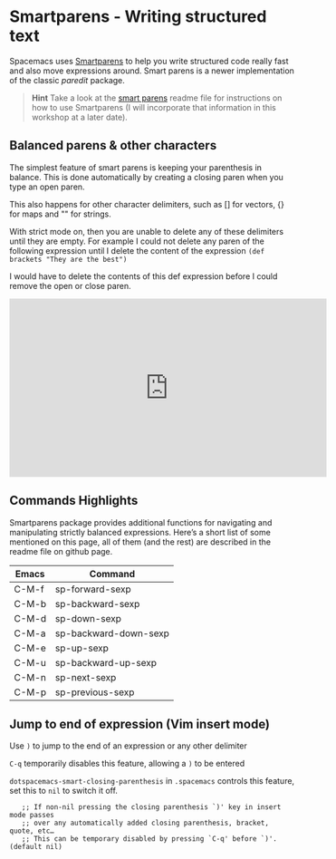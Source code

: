 # Smartparens - Writing structured text 

Spacemacs uses [Smartparens](https://github.com/Fuco1/smartparens) to help you write structured code really fast and also move expressions around.  Smart parens is a newer implementation of the classic _paredit_ package.

> **Hint** Take a look at the [smart parens](https://github.com/Fuco1/smartparens) readme file for instructions on how to use Smartparens (I will incorporate that information in this workshop at a later date).

## Balanced parens & other characters

The simplest feature of smart parens is keeping your parenthesis in balance.  This is done automatically by creating a closing paren when you type an open paren.

This also happens for other character delimiters, such as [] for vectors, {} for maps and "" for strings.

With strict mode on, then you are unable to delete any of these delimiters until they are empty.  For example I could not delete any paren of the following expression until I delete the content of the expression `(def brackets "They are the best")`

I would have to delete the contents of this def expression before I could remove the open or close paren.

<p align="center">
  <iframe width="560" height="315" src="https://www.youtube.com/embed/lLo72SxtrWw" frameborder="0" allowfullscreen></iframe>
</p>

## Commands Highlights

Smartparens package provides additional functions for navigating and manipulating strictly balanced expressions. Here’s a short list of some mentioned on this page, all of them (and the rest) are described in the readme file on github page.

| Emacs | Command               |
|-------|-----------------------|
| C-M-f | sp-forward-sexp       |
| C-M-b | sp-backward-sexp      |
| C-M-d | sp-down-sexp          |
| C-M-a | sp-backward-down-sexp |
| C-M-e | sp-up-sexp            |
| C-M-u | sp-backward-up-sexp   |
| C-M-n | sp-next-sexp          |
| C-M-p | sp-previous-sexp      |


## Jump to end of expression (Vim insert mode)

Use `)` to jump to the end of an expression or any other delimiter

`C-q` temporarily disables this feature, allowing a `)` to be entered

`dotspacemacs-smart-closing-parenthesis` in `.spacemacs` controls this feature, set this to `nil` to switch it off.

```
   ;; If non-nil pressing the closing parenthesis `)' key in insert mode passes
   ;; over any automatically added closing parenthesis, bracket, quote, etc…
   ;; This can be temporary disabled by pressing `C-q' before `)'. (default nil)
```
